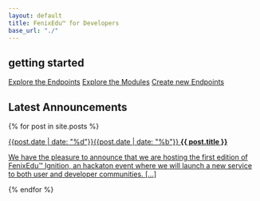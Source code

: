 ```yaml
---
layout: default
title: FenixEdu™ for Developers
base_url: "./"
---
```


## getting started

<div id="intro"></div>

[Explore the Endpoints][Endpoints]
[Explore the Modules][Endpoints]
[Create new Endpoints][Endpoints]

## Latest Announcements
{% for post in site.posts %}
<article>
	<a href="{{ post.url }}">
	<time pubdate datetime="{{ post.date }}" class="one columns alpha"><span>{{post.date | date: "%d"}}</span><span>{{post.date | date: "%b"}}</span></time>
	<strong>{{ post.title }}</strong>
	<p>We have the pleasure to announce that we are hosting the first edition of FenixEdu™ Ignition, an hackaton event where we will launch a new service to both user and developer communities. [...]</p>
</a>
</article>
{% endfor %}

[Endpoints]: http://git-scm.com/documentation